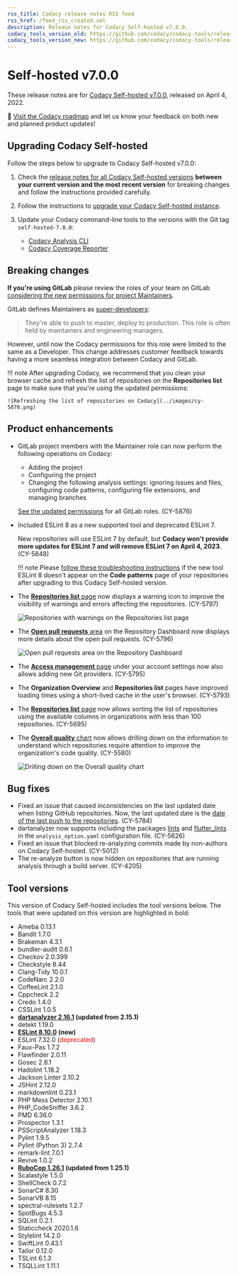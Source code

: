 ```yaml
---
rss_title: Codacy release notes RSS feed
rss_href: /feed_rss_created.xml
description: Release notes for Codacy Self-hosted v7.0.0.
codacy_tools_version_old: https://github.com/codacy/codacy-tools/releases/tag/5.2.1
codacy_tools_version_new: https://github.com/codacy/codacy-tools/releases/tag/5.5.6
---
```


# Self-hosted v7.0.0

These release notes are for [Codacy Self-hosted v7.0.0](https://github.com/codacy/chart/releases/tag/7.0.0), released on April 4, 2022.

📢 [Visit the Codacy roadmap](https://roadmap.codacy.com) and <span class="skip-vale">let us know</span> your feedback on both new and planned product updates!

## Upgrading Codacy Self-hosted

Follow the steps below to upgrade to Codacy Self-hosted v7.0.0:

1.  Check the [release notes for all Codacy Self-hosted versions](../index.md#self-hosted) **between your current version and the most recent version** for breaking changes and follow the instructions provided <span class="skip-vale">carefully</span>.

1.  Follow the instructions to [upgrade your Codacy Self-hosted instance](https://docs.codacy.com/v7.0/chart/maintenance/upgrade/).

1.  Update your Codacy command-line tools to the versions with the Git tag `self-hosted-7.0.0`:

    -   [Codacy Analysis CLI](https://github.com/codacy/codacy-analysis-cli/releases/tag/self-hosted-7.0.0)
    -   [Codacy Coverage Reporter](https://github.com/codacy/codacy-coverage-reporter/releases/tag/self-hosted-7.0.0)

## Breaking changes

**If you're using GitLab** please review the roles of your team on GitLab [considering the new permissions for project Maintainers](http://docs.codacy.com/v7.0/organizations/roles-and-permissions-for-synced-organizations/#permissions-for-gitlab).

GitLab defines Maintainers as [super-developers](https://about.gitlab.com/handbook/product/gitlab-the-product/#permissions-in-gitlab):

> They're able to push to <span class="skip-vale">master</span>, deploy to production. This role is often held by maintainers and engineering managers.

However, until now the Codacy permissions for this role were limited to the same as a Developer. This change addresses customer feedback towards having a more seamless integration between Codacy and GitLab.

!!! note
    After upgrading Codacy, we recommend that you clean your browser cache and refresh the list of repositories on the **Repositories list** page to make sure that you're using the updated permissions:

    ![Refreshing the list of repositories on Codacy](../images/cy-5876.png)

## Product enhancements

-   GitLab project members with the Maintainer role can now perform the following operations on Codacy:

    -   Adding the project
    -   Configuring the project
    -   Changing the following analysis settings: ignoring issues and files, configuring code patterns, configuring file extensions, and managing branches

    [See the updated permissions](https://docs.codacy.com/v7.0/organizations/roles-and-permissions-for-synced-organizations/) for all GitLab roles. (CY-5876)

-   Included ESLint 8 as a new supported tool and deprecated ESLint 7.

    New repositories will use ESLint 7 by default, but **Codacy won't provide more updates for ESLint 7 and will remove ESLint 7 on April 4, 2023**. (CY-5848)

    !!! note
        Please [follow these troubleshooting instructions](https://docs.codacy.com/v7.0/chart/troubleshoot/troubleshoot/#missing-new-tools) if the new tool ESLint 8 doesn't appear on the **Code patterns** page of your repositories after upgrading to this Codacy Self-hosted version.

-   The [**Repositories list** page](https://docs.codacy.com/v7.0/organizations/managing-repositories/) now displays a warning icon to improve the visibility of warnings and errors affecting the repositories. (CY-5797)

    ![Repositories with warnings on the Repositories list page](../images/cy-5797.png)

-   The [**Open pull requests** area](https://docs.codacy.com/v7.0/repositories/repository-dashboard/#open-pull-requests) on the Repository Dashboard now displays more details about the open pull requests. (CY-5796)

    ![Open pull requests area on the Repository Dashboard](../images/cy-5796.png)

-   The [**Access management** page](https://docs.codacy.com/v7.0/getting-started/which-permissions-does-codacy-need-from-my-account/#revoking-access-to-integrations) under your account settings now also allows adding new Git providers. (CY-5795)

-   The **Organization Overview** and **Repositories list** pages have improved loading times using a short-lived cache in the user's browser. (CY-5793)

-   The [**Repositories list** page](https://docs.codacy.com/v7.0/organizations/managing-repositories/) now allows sorting the list of repositories using the available columns in organizations with less than 100 repositories. (CY-5695)

-   The [**Overall quality** chart](https://docs.codacy.com/v7.0/organizations/organization-overview/#overall-quality-chart) now allows drilling down on the information to understand which repositories require attention to improve the organization's code quality. (CY-5580)

    ![Drilling down on the Overall quality chart](../images/cy-5580.png)

## Bug fixes

-   Fixed an issue that caused inconsistencies on the last updated date when listing GitHub repositories. Now, the last updated date is the [date of the last push to the repositories](https://docs.codacy.com/v7.0/organizations/organization-overview/#last-updated-repositories). (CY-5784)
-   dartanalyzer now supports including the packages [lints](https://pub.dev/packages/lints) and [flutter_lints](https://pub.dev/packages/flutter_lints) in the `analysis_option.yaml` configuration file. (CY-5626)
-   Fixed an issue that blocked re-analyzing commits made by non-authors on Codacy Self-hosted. (CY-5012)
-   The re-analyze button is now hidden on repositories that are running analysis through a build server. (CY-4205)

## Tool versions

This version of Codacy Self-hosted includes the tool versions below. The tools that were updated on this version are highlighted in bold:

-   Ameba 0.13.1
-   Bandit 1.7.0
-   Brakeman 4.3.1
-   bundler-audit 0.6.1
-   Checkov 2.0.399
-   Checkstyle 8.44
-   Clang-Tidy 10.0.1
-   CodeNarc 2.2.0
-   CoffeeLint 2.1.0
-   Cppcheck 2.2
-   Credo 1.4.0
-   CSSLint 1.0.5
-   **[dartanalyzer 2.16.1](https://github.com/dart-lang/sdk/blob/main/CHANGELOG.md#2161---2022-02-09) (updated from 2.15.1)**
-   detekt 1.19.0
-   **[ESLint 8.10.0](https://github.com/eslint/eslint/releases/tag/v8.10.0) (new)**
-   ESLint 7.32.0 (<span style="color: red;">deprecated</span>)
-   Faux-Pas 1.7.2
-   Flawfinder 2.0.11
-   Gosec 2.8.1
-   Hadolint 1.18.2
-   Jackson Linter 2.10.2
-   JSHint 2.12.0
-   markdownlint 0.23.1
-   PHP Mess Detector 2.10.1
-   PHP_CodeSniffer 3.6.2
-   PMD 6.36.0
-   Prospector 1.3.1
-   PSScriptAnalyzer 1.18.3
-   Pylint 1.9.5
-   Pylint (Python 3) 2.7.4
-   remark-lint 7.0.1
-   Revive 1.0.2
-   **[RuboCop 1.26.1](https://github.com/rubocop/rubocop/releases/tag/v1.26.1) (updated from 1.25.1)**
-   Scalastyle 1.5.0
-   ShellCheck 0.7.2
-   SonarC# 8.30
-   SonarVB 8.15
-   spectral-rulesets 1.2.7
-   SpotBugs 4.5.3
-   SQLint 0.2.1
-   Staticcheck 2020.1.6
-   Stylelint 14.2.0
-   SwiftLint 0.43.1
-   Tailor 0.12.0
-   TSLint 6.1.3
-   TSQLLint 1.11.1
